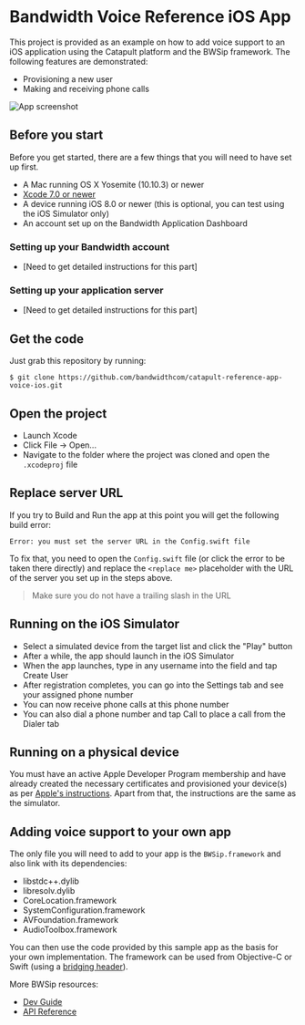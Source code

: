 # Bandwidth Voice Reference iOS App

This project is provided as an example on how to add voice support to an iOS application
using the Catapult platform and the BWSip framework. The following features are demonstrated:

* Provisioning a new user
* Making and receiving phone calls

![App screenshot](https://github.com/bandwidthcom/catapult-reference-app-voice-ios/blob/master/screenshot.png)

## Before you start
Before you get started, there are a few things that you will need to have set up first.

- A Mac running OS X Yosemite (10.10.3) or newer
- [Xcode 7.0 or newer](https://itunes.apple.com/us/app/xcode/id497799835?mt=12)
- A device running iOS 8.0 or newer (this is optional, you can test using the iOS Simulator only)
- An account set up on the Bandwidth Application Dashboard

### Setting up your Bandwidth account
- [Need to get detailed instructions for this part]

### Setting up your application server
- [Need to get detailed instructions for this part]

## Get the code
Just grab this repository by running:

    $ git clone https://github.com/bandwidthcom/catapult-reference-app-voice-ios.git

## Open the project
- Launch Xcode
- Click File -> Open...
- Navigate to the folder where the project was cloned and open the ```.xcodeproj``` file

## Replace server URL
If you try to Build and Run the app at this point you will get the following build error:

```
Error: you must set the server URL in the Config.swift file
```

To fix that, you need to open the ```Config.swift``` file (or click the error to be taken there
directly) and replace the ```<replace me>``` placeholder with the URL of the server you set up 
in the steps above.

> Make sure you do not have a trailing slash in the URL

## Running on the iOS Simulator
- Select a simulated device from the target list and click the "Play" button
- After a while, the app should launch in the iOS Simulator
- When the app launches, type in any username into the field and tap Create User
- After registration completes, you can go into the Settings tab and see your assigned phone number
- You can now receive phone calls at this phone number
- You can also dial a phone number and tap Call to place a call from the Dialer tab

## Running on a physical device
You must have an active Apple Developer Program membership and have already created the necessary 
certificates and provisioned your device(s) as per [Apple's instructions](https://developer.apple.com/library/ios/documentation/IDEs/Conceptual/AppStoreDistributionTutorial/Introduction/Introduction.html#//apple_ref/doc/uid/TP40013839). Apart from that, the instructions are the same
as the simulator.

## Adding voice support to your own app
The only file you will need to add to your app is the ```BWSip.framework``` and also link with 
its dependencies:

* libstdc++.dylib
* libresolv.dylib
* CoreLocation.framework
* SystemConfiguration.framework
* AVFoundation.framework
* AudioToolbox.framework

You can then use the code provided by this sample app as the basis for your own implementation. The 
framework can be used from Objective-C or Swift (using a [bridging header](https://developer.apple.com/library/ios/documentation/Swift/Conceptual/BuildingCocoaApps/MixandMatch.html#//apple_ref/doc/uid/TP40014216-CH10-XID_77)).

More BWSip resources:

* [Dev Guide](https://github.com/bandwidthcom/catapult-reference-app-voice-ios/blob/master/bwsip-dev-guide-ios.pdf)
* [API Reference](https://github.com/bandwidthcom/catapult-reference-app-voice-ios/blob/master/bwsip-api-ios.pdf)
